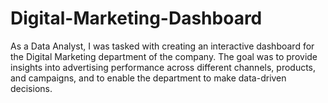 # Digital-Marketing-Dashboard
As a Data Analyst, I was tasked with creating an interactive dashboard for the Digital Marketing department of the company. The goal was to provide insights into advertising performance across different channels, products, and campaigns, and to enable the department to make data-driven decisions.
